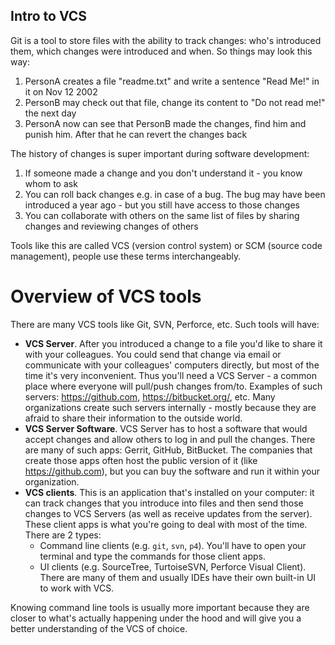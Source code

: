 Intro to VCS
------------

Git is a tool to store files with the ability to track changes: who's introduced them, which changes were introduced and when. So things may look this way:

1. PersonA creates a file "readme.txt" and write a sentence "Read Me!" in it on Nov 12 2002
2. PersonB may check out that file, change its content to "Do not read me!" the next day
3. PersonA now can see that PersonB made the changes, find him and punish him. After that he can revert the changes back

The history of changes is super important during software development:

1. If someone made a change and you don't understand it - you know whom to ask
2. You can roll back changes e.g. in case of a bug. The bug may have been introduced a year ago - but you still have access to those changes
3. You can collaborate with others on the same list of files by sharing changes and reviewing changes of others

Tools like this are called VCS (version control system) or SCM (source code management), people use these terms interchangeably.

# Overview of VCS tools

There are many VCS tools like Git, SVN, Perforce, etc. Such tools will have:

* **VCS Server**. After you introduced a change to a file you'd like to share it with your colleagues. You could send that change via email or communicate with your colleagues' computers directly, but most of the time it's very inconvenient. Thus you'll need a VCS Server - a common place where everyone will pull/push changes from/to. Examples of such servers: https://github.com, https://bitbucket.org/, etc. Many organizations create such servers internally - mostly because they are afraid to share their information to the outside world.
* **VCS Server Software**. VCS Server has to host a software that would accept changes and allow others to log in and pull the changes. There are many of such apps: Gerrit, GitHub, BitBucket. The companies that create those apps often host the public version of it (like https://github.com), but you can buy the software and run it within your organization.
* **VCS clients**. This is an application that's installed on your computer: it can track changes that you introduce into files and then send those changes to VCS Servers (as well as receive updates from the server). These client apps is what you're going to deal with most of the time. There are 2 types:
    * Command line clients (e.g. `git`, `svn`, `p4`). You'll have to open your terminal and type the commands for those client apps.
    * UI clients (e.g. SourceTree, TurtoiseSVN, Perforce Visual Client). There are many of them and usually IDEs have their own built-in UI to work with VCS.

Knowing command line tools is usually more important because they are closer to what's actually happening under the hood and will give you a better understanding of the VCS of choice.
